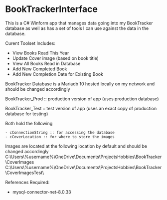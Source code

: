 # BookTrackerInterface

This is a C# Winform app that manages data going into my BookTracker database as well as has a set of tools I can use
against the data in the database.

Curent Toolset Includes:
  - View Books Read This Year
  - Update Cover image (based on book title)
  - View All Books Read in Database
  - Add New Completed Book 
  - Add New Completion Date for Existing Book
  
BookTracker Database is a Mariadb 10 hosted locally on my network and should be changed accordingly

BookTracker_Prod :: production version of app (uses production database)

BookTracker_Test :: test version of app (uses an exact copy of production database for testing)

  Both hold the following
  
    - cConnectionString :: for accessing the database 
    - cCoverLocation :: for where to store the images

Images are located at the following location by default and should be changed accordingly
  C:\Users\\%username%\OneDrive\Documents\ProjectsHobbies\BookTracker\CoverImages\
  C:\Users\\%username%\OneDrive\Documents\ProjectsHobbies\BookTracker\CoverImagesTest\
  
References Required:
- mysql-connector-net-8.0.33
 
